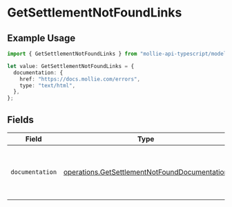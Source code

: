 # GetSettlementNotFoundLinks

## Example Usage

```typescript
import { GetSettlementNotFoundLinks } from "mollie-api-typescript/models/operations";

let value: GetSettlementNotFoundLinks = {
  documentation: {
    href: "https://docs.mollie.com/errors",
    type: "text/html",
  },
};
```

## Fields

| Field                                                                                                          | Type                                                                                                           | Required                                                                                                       | Description                                                                                                    |
| -------------------------------------------------------------------------------------------------------------- | -------------------------------------------------------------------------------------------------------------- | -------------------------------------------------------------------------------------------------------------- | -------------------------------------------------------------------------------------------------------------- |
| `documentation`                                                                                                | [operations.GetSettlementNotFoundDocumentation](../../models/operations/getsettlementnotfounddocumentation.md) | :heavy_check_mark:                                                                                             | The URL to the generic Mollie API error handling guide.                                                        |